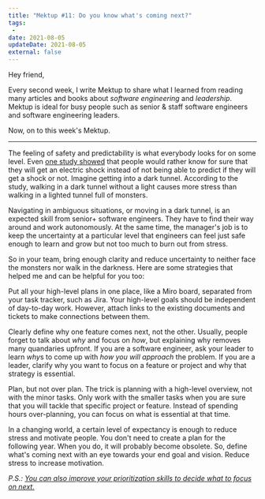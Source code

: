 ```yaml
---
title: "Mektup #11: Do you know what's coming next?"
tags:
 -
date: 2021-08-05
updateDate: 2021-08-05
external: false
---
```


Hey friend,

Every second week, I write Mektup to share what I learned from reading many articles and books about *software engineering* and *leadership*. Mektup is ideal for busy people such as senior & staff software engineers and software engineering leaders.

Now, on to this week's Mektup.

---

The feeling of safety and predictability is what everybody looks for on some level. Even [one study showed](https://www.nature.com/articles/ncomms10996) that people would rather know for sure that they will get an electric shock instead of not being able to predict if they will get a shock or not. Imagine getting into a dark tunnel. According to the study, walking in a dark tunnel without a light causes more stress than walking in a lighted tunnel full of monsters.

Navigating in ambiguous situations, or moving in a dark tunnel, is an expected skill from senior+ software engineers. They have to find their way around and work autonomously. At the same time, the manager's job is to keep the uncertainty at a particular level that engineers can feel just safe enough to learn and grow but not too much to burn out from stress.

So in your team, bring enough clarity and reduce uncertainty to neither face the monsters nor walk in the darkness. Here are some strategies that helped me and can be helpful for you too:

Put all your high-level plans in one place, like a Miro board, separated from your task tracker, such as Jira. Your high-level goals should be independent of day-to-day work. However, attach links to the existing documents and tickets to make connections between them.

Clearly define why one feature comes next, not the other. Usually, people forget to talk about *why* and focus on *how*, but explaining why removes many quandaries upfront. If you are a software engineer, ask your leader to learn *why*s to come up with *how you will approach* the problem. If you are a leader, clarify why you want to focus on a feature or project and why that strategy is essential.

Plan, but not over plan. The trick is planning with a high-level overview, not with the minor tasks. Only work with the smaller tasks when you are sure that you will tackle that specific project or feature. Instead of spending hours over-planning, you can focus on what is essential at that time.

In a changing world, a certain level of expectancy is enough to reduce stress and motivate people. You don't need to create a plan for the following year. When you do, it will probably become obsolete. So, define what's coming next with an eye towards your end goal and vision. Reduce stress to increase motivation.

*P.S.: [You can also improve your prioritization skills to decide what to focus on next.](/prioritization-skills-for-senior-and-staff-software-engineers/)*
